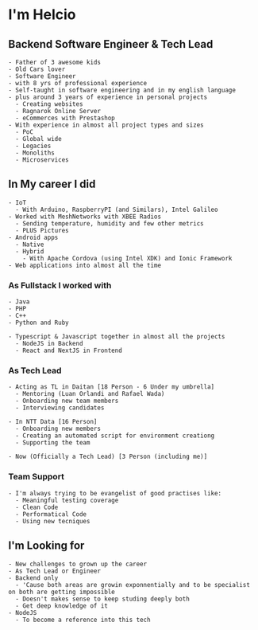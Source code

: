 # I'm Helcio
  ## Backend Software Engineer & Tech Lead
    - Father of 3 awesome kids
    - Old Cars lover
    - Software Engineer
    - with 8 yrs of professional experience
    - Self-taught in software engineering and in my english language
    - plus around 3 years of experience in personal projects
      - Creating websites
      - Ragnarok Online Server
      - eCommerces with Prestashop
    - With experience in almost all project types and sizes
      - PoC
      - Global wide
      - Legacies
      - Monoliths
      - Microservices

  ## In My career I did
    - IoT
      - With Arduino, RaspberryPI (and Similars), Intel Galileo
    - Worked with MeshNetworks with XBEE Radios
      - Sending temperature, humidity and few other metrics
      - PLUS Pictures
    - Android apps
      - Native
      - Hybrid
        - With Apache Cordova (using Intel XDK) and Ionic Framework
    - Web applications into almost all the time

  ### As Fullstack I worked with
    - Java
    - PHP
    - C++
    - Python and Ruby

    - Typescript & Javascript together in almost all the projects
      - NodeJS in Backend
      - React and NextJS in Frontend

  ### As Tech Lead
    - Acting as TL in Daitan [18 Person - 6 Under my umbrella]
      - Mentoring (Luan Orlandi and Rafael Wada)
      - Onboarding new team members
      - Interviewing candidates

    - In NTT Data [16 Person]
      - Onboarding new members
      - Creating an automated script for environment creationg
      - Supporting the team

    - Now (Officially a Tech Lead) [3 Person (including me)]

  ### Team Support
    - I'm always trying to be evangelist of good practises like:
      - Meaningful testing coverage
      - Clean Code
      - Performatical Code
      - Using new tecniques

  ## I'm Looking for
    - New challenges to grown up the career
    - As Tech Lead or Engineer
    - Backend only
      - 'Cause both areas are growin exponnentially and to be specialist on both are getting impossible
      - Doesn't makes sense to keep studing deeply both
      - Get deep knowledge of it
    - NodeJS
      - To become a reference into this tech
